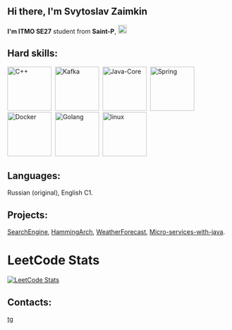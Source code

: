 ## Hi there, I'm Svytoslav Zaimkin

**I'm ITMO SE27** student from **Saint-P**, <img src="https://upload.wikimedia.org/wikipedia/commons/f/f3/Flag_of_Russia.svg" width="20" alt="Флаг России">

## Hard skills:

<img src="https://cdn.jsdelivr.net/gh/devicons/devicon@latest/icons/cplusplus/cplusplus-original.svg" width = "100" title = "C++"/>&nbsp;
<img src="https://cdn.jsdelivr.net/gh/devicons/devicon@latest/icons/apachekafka/apachekafka-original.svg" width ="100" title="Kafka"/>&nbsp;
<img src="https://cdn.jsdelivr.net/gh/devicons/devicon@latest/icons/java/java-original.svg" width ="100" title="Java-Core"/>&nbsp;
<img src="https://cdn.jsdelivr.net/gh/devicons/devicon@latest/icons/spring/spring-original.svg" width ="100" title="Spring"/>&nbsp;
<img src="https://cdn.jsdelivr.net/gh/devicons/devicon@latest/icons/docker/docker-original.svg" width ="100" title="Docker"/>&nbsp;
<img src="https://cdn.jsdelivr.net/gh/devicons/devicon@latest/icons/go/go-original.svg" width ="100" title="Golang"/>&nbsp;
<img src="https://cdn.jsdelivr.net/gh/devicons/devicon@latest/icons/linux/linux-original.svg" width ="100" title="linux"/>
          
          
          
          
          
          


## Languages: 
Russian (original), English C1.

## Projects:
[SearchEngine](https://github.com/zxcbank/11SimpleSearchEngine),
[HammingArch](https://github.com/zxcbank/OP-6),
[WeatherForecast](https://github.com/zxcbank/7Weather),
[Micro-services-with-java](https://github.com/zxcbank/microservices-in-java).

# LeetCode Stats
[![LeetCode Stats](https://leetcard.jacoblin.cool/main300?theme=light&font=baloo)](https://leetcode.com/main300/)


## Contacts:
          
[tg](https://t.me/kkkombinator)
          

